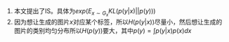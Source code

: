 1. 本文提出了IS。具体为$exp(E_{x \sim G_x } KL(p(y|x)||p(y)))$
2. 因为想让生成的图片$x$对应某个标签，所以$H(p(y|x))$尽量小，然后想让生成的图片的类别均匀分布所以$H(p(y))$要大，其中$p(y)=\int p(y|x) p(x) dx$